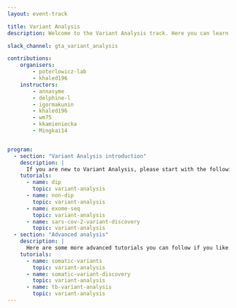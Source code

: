 ```yaml
---
layout: event-track

title: Variant Analysis
description: Welcome to the Variant Analysis track. Here you can learn about Variant Analysis. If you need support contact us via the Slack Channel [gta_variant_analysis](https://gtnsmrgsbord.slack.com/channels/{{page.slack_channel}}).

slack_channel: gta_variant_analysis

contributions:
    organisers:
        - poterlowicz-lab
        - khaled196
    instructors:
        - annasyme
        - delphine-l
        - igormakunin
        - khaled196
        - wm75
        - kkamieniecka
        - Mingkai14


program:
  - section: "Variant Analysis introduction"
    description: |
      If you are new to Variant Analysis, please start with the following tutorials. They cover the essential knowledge about Variant Calling in different diploid systems and organisms. If you encounter any issues, please ask us on Slack.
    tutorials:
      - name: dip
        topic: variant-analysis
      - name: non-dip
        topic: variant-analysis
      - name: exome-seq
        topic: variant-analysis
      - name: sars-cov-2-variant-discovery
        topic: variant-analysis
  - section: "Advanced analysis"
    description: |
      Here are some more advanced tutorials you can follow if you like. They apply the previous knowledge to selected use cases and introduce Beacon for data sharing and queries. If you encounter any issues, please ask us on Slack.
    tutorials:
      - name: somatic-variants
        topic: variant-analysis
      - name: somatic-variant-discovery
        topic: variant-analysis
      - name: tb-variant-analysis
        topic: variant-analysis
---
```

